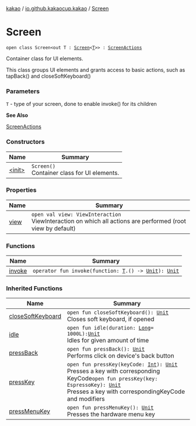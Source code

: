 [kakao](../../index.md) / [io.github.kakaocup.kakao](../index.md) / [Screen](./index.md)

# Screen

`open class Screen<out T : `[`Screen`](./index.md)`<`[`T`](index.md#T)`>> : `[`ScreenActions`](../-screen-actions/index.md)

Container class for UI elements.

This class groups UI elements and grants access to basic actions,
such as tapBack() and closeSoftKeyboard()

### Parameters

`T` - type of your screen, done to enable invoke() for its children

**See Also**

[ScreenActions](../-screen-actions/index.md)

### Constructors

| Name | Summary |
|---|---|
| [&lt;init&gt;](-init-.md) | `Screen()`<br>Container class for UI elements. |

### Properties

| Name | Summary |
|---|---|
| [view](view.md) | `open val view: ViewInteraction`<br>ViewInteraction on which all actions are performed (root view by default) |

### Functions

| Name | Summary |
|---|---|
| [invoke](invoke.md) | `operator fun invoke(function: `[`T`](index.md#T)`.() -> `[`Unit`](https://kotlinlang.org/api/latest/jvm/stdlib/kotlin/-unit/index.html)`): `[`Unit`](https://kotlinlang.org/api/latest/jvm/stdlib/kotlin/-unit/index.html) |

### Inherited Functions

| Name | Summary |
|---|---|
| [closeSoftKeyboard](../-screen-actions/close-soft-keyboard.md) | `open fun closeSoftKeyboard(): `[`Unit`](https://kotlinlang.org/api/latest/jvm/stdlib/kotlin/-unit/index.html)<br>Closes soft keyboard, if opened |
| [idle](../-screen-actions/idle.md) | `open fun idle(duration: `[`Long`](https://kotlinlang.org/api/latest/jvm/stdlib/kotlin/-long/index.html)` = 1000L): `[`Unit`](https://kotlinlang.org/api/latest/jvm/stdlib/kotlin/-unit/index.html)<br>Idles for given amount of time |
| [pressBack](../-screen-actions/press-back.md) | `open fun pressBack(): `[`Unit`](https://kotlinlang.org/api/latest/jvm/stdlib/kotlin/-unit/index.html)<br>Performs click on device's back button |
| [pressKey](../-screen-actions/press-key.md) | `open fun pressKey(keyCode: `[`Int`](https://kotlinlang.org/api/latest/jvm/stdlib/kotlin/-int/index.html)`): `[`Unit`](https://kotlinlang.org/api/latest/jvm/stdlib/kotlin/-unit/index.html)<br>Presses a key with corresponding KeyCode`open fun pressKey(key: EspressoKey): `[`Unit`](https://kotlinlang.org/api/latest/jvm/stdlib/kotlin/-unit/index.html)<br>Presses a key with correspondingKeyCode and modifiers |
| [pressMenuKey](../-screen-actions/press-menu-key.md) | `open fun pressMenuKey(): `[`Unit`](https://kotlinlang.org/api/latest/jvm/stdlib/kotlin/-unit/index.html)<br>Presses the hardware menu key |

